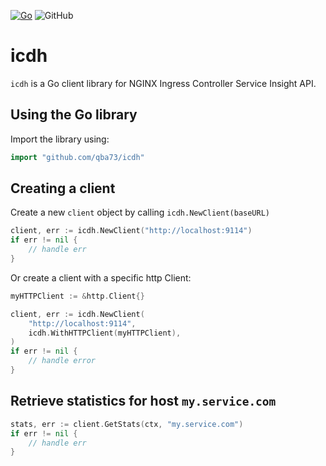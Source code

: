 [![Go](https://github.com/qba73/icdh/actions/workflows/go.yml/badge.svg?branch=main)](https://github.com/qba73/icdh/actions/workflows/go.yml)
![GitHub](https://img.shields.io/github/license/qba73/icdh)



# icdh
```icdh``` is a Go client library for NGINX Ingress Controller Service Insight API.

## Using the Go library

Import the library using:

```go
import "github.com/qba73/icdh"
```

## Creating a client

Create a new ```client``` object by calling ```icdh.NewClient(baseURL)```
```go
client, err := icdh.NewClient("http://localhost:9114")
if err != nil {
    // handle err
}
```
Or create a client with a specific http Client:
```go
myHTTPClient := &http.Client{}

client, err := icdh.NewClient(
    "http://localhost:9114",
    icdh.WithHTTPClient(myHTTPClient),
)
if err != nil {
    // handle error
}
```

## Retrieve statistics for host `my.service.com`

```go
stats, err := client.GetStats(ctx, "my.service.com")
if err != nil {
    // handle err
}
```
